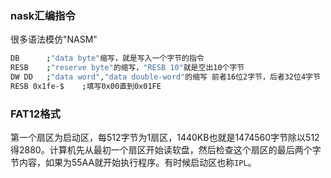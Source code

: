 ### nask汇编指令
很多语法模仿"NASM"
```sh    
DB      ;"data byte"缩写，就是写入一个字节的指令
RESB    ;"reserve byte"的缩写，"RESB 10"就是空出10个字节
DW DD   ;"data word","data double-word"的缩写 前者16位2字节，后者32位4字节
RESB 0x1fe-$    ;填写0x00直到0x01FE
```

### FAT12格式
第一个扇区为启动区，每512字节为1扇区，1440KB也就是1474560字节除以512得2880。计算机先从最初一个扇区开始读软盘，然后检查这个扇区的最后两个字节内容，如果为55AA就开始执行程序。有时候启动区也称`IPL`。
